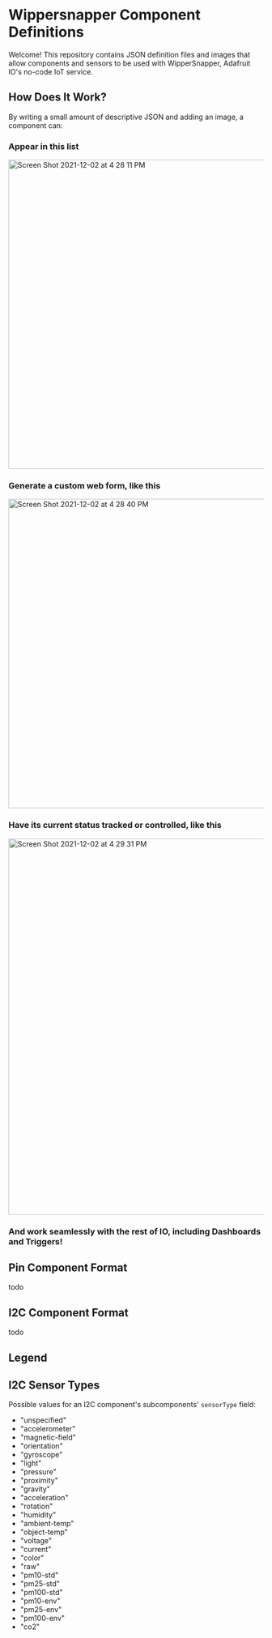 # Wippersnapper Component Definitions

Welcome! This repository contains JSON definition files and images that allow components and sensors to be used with WipperSnapper, Adafruit IO's no-code IoT service.

## How Does It Work?

By writing a small amount of descriptive JSON and adding an image, a component can:

### Appear in this list

<img width="611" alt="Screen Shot 2021-12-02 at 4 28 11 PM" src="https://user-images.githubusercontent.com/17697/144505905-1d1a34e0-df2b-4ee2-9dd2-309e389d14d5.png">

### Generate a custom web form, like this

<img width="611" alt="Screen Shot 2021-12-02 at 4 28 40 PM" src="https://user-images.githubusercontent.com/17697/144505968-e5a1385a-f73e-4948-8380-fee40945a38f.png">

### Have its current status tracked or controlled, like this

<img width="743" alt="Screen Shot 2021-12-02 at 4 29 31 PM" src="https://user-images.githubusercontent.com/17697/144506091-971ef397-63d2-4477-9ea8-b645896af07f.png">

### And work seamlessly with the rest of IO, including Dashboards and Triggers!

## Pin Component Format
todo

## I2C Component Format
todo

## Legend

## I2C Sensor Types

Possible values for an I2C component's subcomponents' `sensorType` field:

- "unspecified"
- "accelerometer"
- "magnetic-field"
- "orientation"
- "gyroscope"
- "light"
- "pressure"
- "proximity"
- "gravity"
- "acceleration"
- "rotation"
- "humidity"
- "ambient-temp"
- "object-temp"
- "voltage"
- "current"
- "color"
- "raw"
- "pm10-std"
- "pm25-std"
- "pm100-std"
- "pm10-env"
- "pm25-env"
- "pm100-env"
- "co2"
